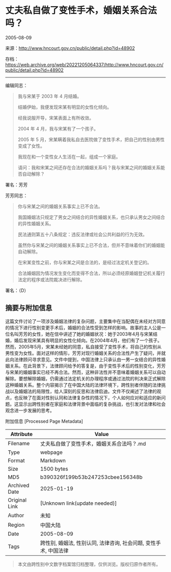 # 丈夫私自做了变性手术，婚姻关系合法吗？

2005-08-09

来源：<http://www.hncourt.gov.cn/public/detail.php?id=48902>

存档：<https://web.archive.org/web/20221205064337/http://www.hncourt.gov.cn/public/detail.php?id=48902>

---

编辑同志：

> 我与宋某于 2003 年 4 月结婚。
>
> 结婚伊始，我便发现宋某有明显的女性化倾向。
>
> 经我说服开导，宋某表面上有所收敛。
>
> 2004 年 4 月，我与宋某有了一个孩子。
>
> 2005 年 5 月，宋某瞒着我私自去医院做了变性手术，把自己的性别由男性变成了女性。
>
> 我现在和一个变性女人生活在一起，组成一个家庭。
>
> 请问：我和宋某之间还存在合法的婚姻关系吗？我与宋某之间的婚姻关系能否自动解除？

署名：芳芳

芳芳同志：

> 你与宋某之间的婚姻关系事实上已不合法。
>
> 我国婚姻法只规定了男女之间结合的异性婚姻关系，也只承认男女之间结合的异性婚姻关系。
>
> 民法通则第五十八条规定：违反法律或社会公共利益的行为无效。
>
> 虽然你与宋某之间的婚姻关系事实上已不合法，但并不意味着你们的婚姻能自动解除。
>
> 在宋某变性之前，你与宋某之间是合法的，是经过法定机关登记的。
>
> 合法婚姻因为情况发生变化而变得不合法，所以必须经原婚姻登记机关履行法定的程序或法院裁决进行解除。

署名：（D）



## 摘要与附加信息

<!-- tcd_abstract -->
这篇文件讨论了一项涉及婚姻法律的复杂问题，主要集中在当配偶在未经对方同意的情况下进行性别变更手术后，婚姻的合法性受到怎样的影响。故事的主人公是一位名叫芳芳的女性，她在信中讲述了她的婚姻状况：她于2003年4月与宋某结婚，婚后发现宋某具有明显的女性化倾向。在2004年4月，他们有了一个孩子。然而，2005年5月，宋某未经她的同意，私自接受了变性手术，将自己的性别从男性变为女性。面对这样的情形，芳芳对现行婚姻关系的合法性产生了疑问，并就此向法律顾问寻求意见。文件中提到，中国法律上只承认由一男一女结合的异性婚姻关系。在此背景下，法律顾问给予的答复是，由于变性手术后的性别变化，芳芳与宋某的婚姻事实已经不再合法。然而，这种非法性并不意味着婚姻关系可以自动解除。要想解除婚姻，仍需通过法定机关的办理程序或通过法院的判决来正式解除这种婚姻关系。整个内容揭示了在中国大陆的法律环境下，跨性别者伴随的法律挑战以及婚姻法的局限性，给人深刻的反思和法律启迪。文件不仅阐述了法律的观点，也反映了在面对性别认同和法律复杂性的情况下，个人如何应对和适应的新问题。这显示出跨性别者在家庭和法律背景中面临的复杂挑战，也引发对法律和社会观念进一步发展的思考。
<!-- tcd_abstract_end -->

附加信息 [Processed Page Metadata]

| Attribute       | Value                                  |
|-----------------|----------------------------------------|
| Filename        | 丈夫私自做了变性手术，婚姻关系合法吗？.md                             |
| Type            | webpage                                 |
| Format          | Markdown                               |
| Size            | 1500 bytes                           |
| MD5             | b390326f199b53b247253cbee156348b                                  |
| Archived Date   | 2025-01-19                             |
| Original Link   | [Unknown link(update needed)]                         |
| Author          | 未知                              |
| Region          | 中国大陆                              |
| Date            | 2005-08-09                                 |
| Tags            | 跨性别, 婚姻法, 性别认同, 法律咨询, 社会问题, 变性手术, 中国法律                                 |
>
> 本文由跨性别中文数字档案馆归档整理，仅供浏览。版权归原作者所有。
>